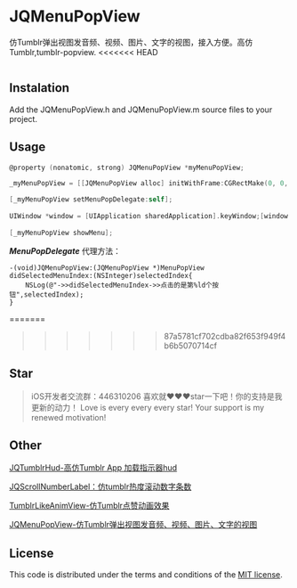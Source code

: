 # JQMenuPopView
仿Tumblr弹出视图发音频、视频、图片、文字的视图，接入方便。高仿Tumblr,tumblr-popview.
<<<<<<< HEAD

![]()

## Instalation

Add the JQMenuPopView.h and JQMenuPopView.m source files to your project.

## Usage

```objective-c
@property (nonatomic, strong) JQMenuPopView *myMenuPopView;

_myMenuPopView = [[JQMenuPopView alloc] initWithFrame:CGRectMake(0, 0, [UIScreen mainScreen].bounds.size.width, [UIScreen mainScreen].bounds.size.height)];

[_myMenuPopView setMenuPopDelegate:self];
    
UIWindow *window = [UIApplication sharedApplication].keyWindow;[window addSubview:_myMenuPopView];
    
[_myMenuPopView showMenu];
```
***MenuPopDelegate*** 代理方法：
```
-(void)JQMenuPopView:(JQMenuPopView *)MenuPopView didSelectedMenuIndex:(NSInteger)selectedIndex{
    NSLog(@"->>didSelectedMenuIndex->>点击的是第%ld个按钮",selectedIndex);
}
```

=======
>>>>>>> 87a5781cf702cdba82f653f949f4b6b5070714cf
## Star
>iOS开发者交流群：446310206 喜欢就❤️❤️❤️star一下吧！你的支持是我更新的动力！ Love is every every every star! Your support is my renewed motivation!

## Other
[JQTumblrHud-高仿Tumblr App 加载指示器hud](https://github.com/xiaohange/JQTumblrHud)

[JQScrollNumberLabel：仿tumblr热度滚动数字条数](https://github.com/xiaohange/JQScrollNumberLabel)

[TumblrLikeAnimView-仿Tumblr点赞动画效果](https://github.com/xiaohange/TumblrLikeAnimView)

[JQMenuPopView-仿Tumblr弹出视图发音频、视频、图片、文字的视图](https://github.com/xiaohange/JQMenuPopView)

## License

This code is distributed under the terms and conditions of the [MIT license](LICENSE). 
